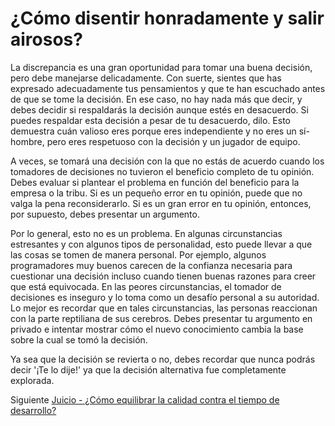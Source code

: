 # ¿Cómo disentir honradamente y salir airosos?
[//]: # (Version:1.0.0)
La discrepancia es una gran oportunidad para tomar una buena decisión, pero debe manejarse delicadamente. Con suerte, sientes que has expresado adecuadamente tus pensamientos y que te han escuchado antes de que se tome la decisión. En ese caso, no hay nada más que decir, y debes decidir si respaldarás la decisión aunque estés en desacuerdo. Si puedes respaldar esta decisión a pesar de tu desacuerdo, dilo. Esto demuestra cuán valioso eres porque eres independiente y no eres un sí-hombre, pero eres respetuoso con la decisión y un jugador de equipo.

A veces, se tomará una decisión con la que no estás de acuerdo cuando los tomadores de decisiones no tuvieron el beneficio completo de tu opinión. Debes evaluar si plantear el problema en función del beneficio para la empresa o la tribu. Si es un pequeño error en tu opinión, puede que no valga la pena reconsiderarlo. Si es un gran error en tu opinión, entonces, por supuesto, debes presentar un argumento.

Por lo general, esto no es un problema. En algunas circunstancias estresantes y con algunos tipos de personalidad, esto puede llevar a que las cosas se tomen de manera personal. Por ejemplo, algunos programadores muy buenos carecen de la confianza necesaria para cuestionar una decisión incluso cuando tienen buenas razones para creer que está equivocada. En las peores circunstancias, el tomador de decisiones es inseguro y lo toma como un desafío personal a su autoridad. Lo mejor es recordar que en tales circunstancias, las personas reaccionan con la parte reptiliana de sus cerebros. Debes presentar tu argumento en privado e intentar mostrar cómo el nuevo conocimiento cambia la base sobre la cual se tomó la decisión.

Ya sea que la decisión se revierta o no, debes recordar que nunca podrás decir '¡Te lo dije!' ya que la decisión alternativa fue completamente explorada.

Siguiente [Juicio - ¿Cómo equilibrar la calidad contra el tiempo de desarrollo?](../Judgment/01-How-to-Tradeoff-Quality-Against-Development-Time.md)
